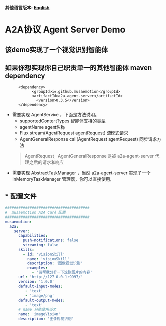 **其他语言版本: [English](README.md)**

# A2A协议 Agent Server Demo
## 该demo实现了一个视觉识别智能体

## 如果你想实现你自己职责单一的其他智能体 maven dependency
```maven
      <dependency>
            <groupId>io.github.musaemotion</groupId>
            <artifactId>a2a-agent-server</artifactId>
              <version>0.3.5</version>
      </dependency>
```


* 需要实现 AgentService ，下面是方法说明。
     - supportedContentTypes  智能体支持的类型
     - agentName  agent名称
     - Flux<AgentGeneralResponse> stream(AgentRequest agentRequest) 流模式请求
     - AgentGeneralResponse call(AgentRequest agentRequest) 同步请求方法
    > AgentRequest，AgentGeneralResponse 是被 a2a-agent-server 代理之后的请求和响应
* 需要实现 AbstractTaskManager ，当然  a2a-agent-server 实现了一个 InMemoryTaskManager 管理器，你可以直接使用。

## * 配置文件
```yml
######################################
#  musaemotion A2A Card 配置
######################################
musaemotion:
  a2a:
    server:
      capabilities:
        push-notifications: false
        streaming: false
      skills:
        - id: 'visionSkill'
          name: 'visionSkill'
          description: '图像视觉识别'
          examples:
            - '请帮我分析一下这张图片的内容'
      url: 'http://127.0.0.1:9997/'
      version: '1.0.0'
      default-input-modes:
         - 'text'
         - 'image/png'
      default-output-modes:
         - 'text'
      # name 只能使用英文
      name: 'imageVision'
      description: '图像视觉识别'

```
